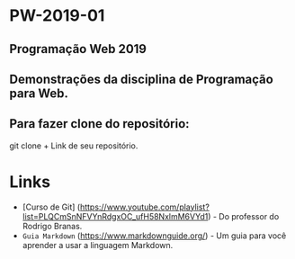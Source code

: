 # PW-2019-01
## Programação Web 2019

## Demonstrações da disciplina de Programação para Web.

## Para fazer clone do repositório:

git clone + Link de seu repositório.

# Links

* [Curso de Git] (https://www.youtube.com/playlist?list=PLQCmSnNFVYnRdgxOC_ufH58NxlmM6VYd1) - Do professor do Rodrigo Branas.
* ```Guia Markdown``` (https://www.markdownguide.org/) - Um guia para você aprender a usar a linguagem Markdown.
